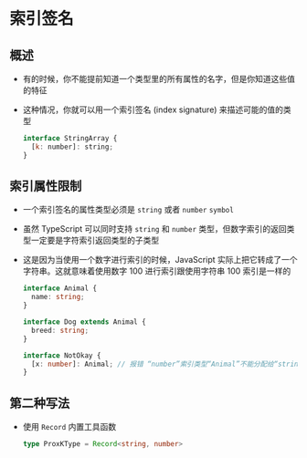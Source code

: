# 索引签名

## 概述

+ 有的时候，你不能提前知道一个类型里的所有属性的名字，但是你知道这些值的特征

+ 这种情况，你就可以用一个索引签名 (index signature) 来描述可能的值的类型

  ```js
  interface StringArray {
    [k: number]: string;
  }
  ```

## 索引属性限制

+ 一个索引签名的属性类型必须是 `string` 或者 `number` `symbol`

+ 虽然 TypeScript 可以同时支持 `string` 和 `number` 类型，但数字索引的返回类型一定要是字符索引返回类型的子类型

+ 这是因为当使用一个数字进行索引的时候，JavaScript 实际上把它转成了一个字符串。这就意味着使用数字 100 进行索引跟使用字符串 100 索引是一样的

  ```ts
  interface Animal {
    name: string;
  }

  interface Dog extends Animal {
    breed: string;
  }

  interface NotOkay {
    [x: number]: Animal; // 报错 “number”索引类型“Animal”不能分配给“string”索引类型“Dog”
  }
  ```

## 第二种写法

+ 使用 `Record` 内置工具函数

  ```ts
  type ProxKType = Record<string, number>
  ```
